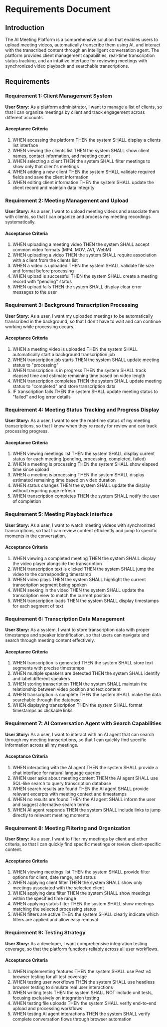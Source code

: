 # Requirements Document

## Introduction

The AI Meeting Platform is a comprehensive solution that enables users to upload meeting videos, automatically transcribe them using AI, and interact with the transcribed content through an intelligent conversation agent. The platform provides client management capabilities, real-time transcription status tracking, and an intuitive interface for reviewing meetings with synchronized video playback and searchable transcriptions.

## Requirements

### Requirement 1: Client Management System

**User Story:** As a platform administrator, I want to manage a list of clients, so that I can organize meetings by client and track engagement across different accounts.

#### Acceptance Criteria

1. WHEN accessing the platform THEN the system SHALL display a clients list interface
2. WHEN viewing the clients list THEN the system SHALL show client names, contact information, and meeting count
3. WHEN selecting a client THEN the system SHALL filter meetings to show only that client's meetings
4. WHEN adding a new client THEN the system SHALL validate required fields and save the client information
5. WHEN editing client information THEN the system SHALL update the client record and maintain data integrity

### Requirement 2: Meeting Management and Upload

**User Story:** As a user, I want to upload meeting videos and associate them with clients, so that I can organize and process my meeting recordings systematically.

#### Acceptance Criteria

1. WHEN uploading a meeting video THEN the system SHALL accept common video formats (MP4, MOV, AVI, WebM)
2. WHEN uploading a video THEN the system SHALL require association with a client from the clients list
3. WHEN a video is uploaded THEN the system SHALL validate file size and format before processing
4. WHEN upload is successful THEN the system SHALL create a meeting record with "pending" status
5. WHEN upload fails THEN the system SHALL display clear error messages to the user

### Requirement 3: Background Transcription Processing

**User Story:** As a user, I want my uploaded meetings to be automatically transcribed in the background, so that I don't have to wait and can continue working while processing occurs.

#### Acceptance Criteria

1. WHEN a meeting video is uploaded THEN the system SHALL automatically start a background transcription job
2. WHEN transcription job starts THEN the system SHALL update meeting status to "processing"
3. WHEN transcription is in progress THEN the system SHALL track elapsed time and estimate remaining time based on video length
4. WHEN transcription completes THEN the system SHALL update meeting status to "completed" and store transcription data
5. IF transcription fails THEN the system SHALL update meeting status to "failed" and log error details

### Requirement 4: Meeting Status Tracking and Progress Display

**User Story:** As a user, I want to see the real-time status of my meeting transcriptions, so that I know when they're ready for review and can track processing progress.

#### Acceptance Criteria

1. WHEN viewing meetings list THEN the system SHALL display current status for each meeting (pending, processing, completed, failed)
2. WHEN a meeting is processing THEN the system SHALL show elapsed time since upload
3. WHEN a meeting is processing THEN the system SHALL display estimated remaining time based on video duration
4. WHEN status changes THEN the system SHALL update the display without requiring page refresh
5. WHEN transcription completes THEN the system SHALL notify the user of completion

### Requirement 5: Meeting Playback Interface

**User Story:** As a user, I want to watch meeting videos with synchronized transcriptions, so that I can review content efficiently and jump to specific moments in the conversation.

#### Acceptance Criteria

1. WHEN viewing a completed meeting THEN the system SHALL display the video player alongside the transcription
2. WHEN transcription text is clicked THEN the system SHALL jump the video to the corresponding timestamp
3. WHEN video plays THEN the system SHALL highlight the current transcription segment being spoken
4. WHEN seeking in the video THEN the system SHALL update the transcription view to match the current position
5. WHEN transcription loads THEN the system SHALL display timestamps for each segment of text

### Requirement 6: Transcription Data Management

**User Story:** As a system, I want to store transcription data with proper timestamps and speaker identification, so that users can navigate and search through meeting content effectively.

#### Acceptance Criteria

1. WHEN transcription is generated THEN the system SHALL store text segments with precise timestamps
2. WHEN multiple speakers are detected THEN the system SHALL identify and label different speakers
3. WHEN storing transcription THEN the system SHALL maintain the relationship between video position and text content
4. WHEN transcription is complete THEN the system SHALL make the data searchable through the database
5. WHEN displaying transcription THEN the system SHALL format timestamps as clickable links

### Requirement 7: AI Conversation Agent with Search Capabilities

**User Story:** As a user, I want to interact with an AI agent that can search through my meeting transcriptions, so that I can quickly find specific information across all my meetings.

#### Acceptance Criteria

1. WHEN interacting with the AI agent THEN the system SHALL provide a chat interface for natural language queries
2. WHEN user asks about meeting content THEN the AI agent SHALL use SQL-like search to query transcription database
3. WHEN search results are found THEN the AI agent SHALL provide relevant excerpts with meeting context and timestamps
4. WHEN no results are found THEN the AI agent SHALL inform the user and suggest alternative search terms
5. WHEN AI agent responds THEN the system SHALL include links to jump directly to relevant meeting moments

### Requirement 8: Meeting Filtering and Organization

**User Story:** As a user, I want to filter my meetings by client and other criteria, so that I can quickly find specific meetings or review client-specific content.

#### Acceptance Criteria

1. WHEN viewing meetings list THEN the system SHALL provide filter options for client, date range, and status
2. WHEN applying client filter THEN the system SHALL show only meetings associated with the selected client
3. WHEN applying date filter THEN the system SHALL show meetings within the specified time range
4. WHEN applying status filter THEN the system SHALL show meetings matching the selected processing status
5. WHEN filters are active THEN the system SHALL clearly indicate which filters are applied and allow easy removal

### Requirement 9: Testing Strategy

**User Story:** As a developer, I want comprehensive integration testing coverage, so that the platform functions reliably across all user workflows.

#### Acceptance Criteria

1. WHEN implementing features THEN the system SHALL use Pest v4 browser testing for all test coverage
2. WHEN testing user workflows THEN the system SHALL use headless browser testing to simulate real user interactions
3. WHEN writing tests THEN the system SHALL NOT include unit tests, focusing exclusively on integration testing
4. WHEN testing file uploads THEN the system SHALL verify end-to-end upload and processing workflows
5. WHEN testing AI agent interactions THEN the system SHALL verify complete conversation flows through browser automation